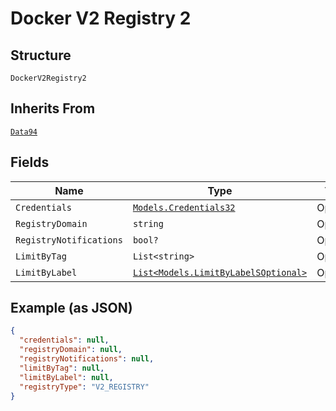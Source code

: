 
# Docker V2 Registry 2

## Structure

`DockerV2Registry2`

## Inherits From

[`Data94`](../../doc/models/data-94.md)

## Fields

| Name | Type | Tags | Description |
|  --- | --- | --- | --- |
| `Credentials` | [`Models.Credentials32`](../../doc/models/credentials-32.md) | Optional | - |
| `RegistryDomain` | `string` | Optional | - |
| `RegistryNotifications` | `bool?` | Optional | - |
| `LimitByTag` | `List<string>` | Optional | - |
| `LimitByLabel` | [`List<Models.LimitByLabelSOptional>`](../../doc/models/limit-by-label-s-optional.md) | Optional | - |

## Example (as JSON)

```json
{
  "credentials": null,
  "registryDomain": null,
  "registryNotifications": null,
  "limitByTag": null,
  "limitByLabel": null,
  "registryType": "V2_REGISTRY"
}
```

